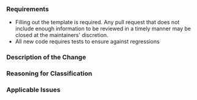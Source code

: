 ### Requirements

* Filling out the template is required. Any pull request that does not include enough information to be reviewed in a timely manner may be closed at the maintainers' discretion.
* All new code requires tests to ensure against regressions

### Description of the Change

<!--

We must be able to understand your change from this description. What has been added, removed or edited.

-->

### Reasoning for Classification

<!-- Why has the information been classified the way it has? -->

### Applicable Issues

<!-- Enter any applicable Issues here -->